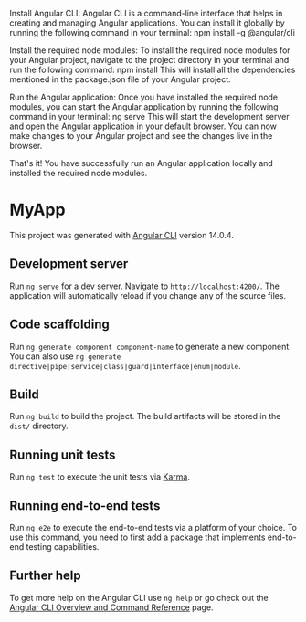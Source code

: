 
Install Angular CLI: Angular CLI is a command-line interface that helps in creating and managing Angular applications. You can install it globally by running the following command in your terminal:
npm install -g @angular/cli


Install the required node modules: To install the required node modules for your Angular project, navigate to the project directory in your terminal and run the following command:
npm install
This will install all the dependencies mentioned in the package.json file of your Angular project.

Run the Angular application: Once you have installed the required node modules, you can start the Angular application by running the following command in your terminal:
ng serve
This will start the development server and open the Angular application in your default browser. You can now make changes to your Angular project and see the changes live in the browser.

That's it! You have successfully run an Angular application locally and installed the required node modules.



# MyApp

This project was generated with [Angular CLI](https://github.com/angular/angular-cli) version 14.0.4.

## Development server

Run `ng serve` for a dev server. Navigate to `http://localhost:4200/`. The application will automatically reload if you change any of the source files.

## Code scaffolding

Run `ng generate component component-name` to generate a new component. You can also use `ng generate directive|pipe|service|class|guard|interface|enum|module`.

## Build

Run `ng build` to build the project. The build artifacts will be stored in the `dist/` directory.

## Running unit tests

Run `ng test` to execute the unit tests via [Karma](https://karma-runner.github.io).

## Running end-to-end tests

Run `ng e2e` to execute the end-to-end tests via a platform of your choice. To use this command, you need to first add a package that implements end-to-end testing capabilities.

## Further help

To get more help on the Angular CLI use `ng help` or go check out the [Angular CLI Overview and Command Reference](https://angular.io/cli) page.

